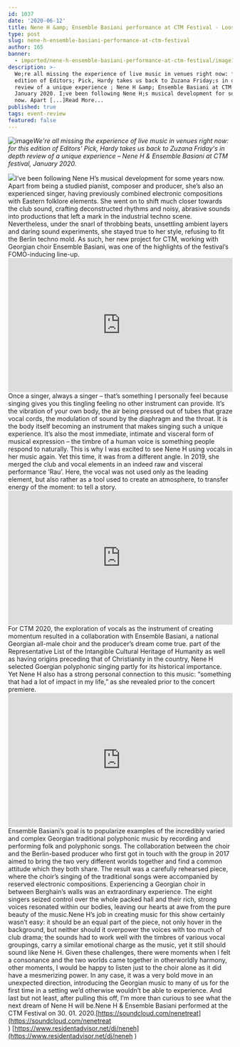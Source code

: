 ```yaml
---
id: 1037
date: '2020-06-12'
title: Nene H &amp; Ensemble Basiani performance at CTM Festival - Loose Lips
type: post
slug: nene-h-ensemble-basiani-performance-at-ctm-festival
author: 165
banner:
  - imported/nene-h-ensemble-basiani-performance-at-ctm-festival/image1037.jpeg
description: >-
  We;re all missing the experience of live music in venues right now: for this
  edition of Editors; Pick, Hardy takes us back to Zuzana Friday;s in depth
  review of a unique experience ; Nene H &amp; Ensemble Basiani at CTM festival,
  January 2020. I;ve been following Nene H;s musical development for some years
  now. Apart [...]Read More...
published: true
tags: event-review
featured: false
---
```

![image](../imported/nene-h-ensemble-basiani-performance-at-ctm-festival/image1037.jpeg)_We're all missing the experience of live music in venues right now: for this edition of Editors' Pick, Hardy takes us back to Zuzana Friday's in depth review of a unique experience – Nene H & Ensemble Basiani at CTM festival, January 2020._

![](https://lh4.googleusercontent.com/Dacw16Pr-ZhfErnWiLUomB1PqmaxA_PmPETSy-hgoricdwRP1zU63-CypWTANwavn8WBBSL68RC_vorPFCiGQ4d0CLGORsk_l_Uk6XCppLLFFRKZQY-ngoDKIofba79sUJ4MDlrN)I’ve been following Nene H’s musical development for some years now. Apart from being a studied pianist, composer and producer, she’s also an experienced singer, having previously combined electronic compositions with Eastern folklore elements. She went on to shift much closer towards the club sound, crafting deconstructed rhythms and noisy, abrasive sounds into productions that left a mark in the industrial techno scene. Nevertheless, under the snarl of throbbing beats, unsettling ambient layers and daring sound experiments, she stayed true to her style, refusing to fit the Berlin techno mold. As such, her new project for CTM, working with Georgian choir Ensemble Basiani, was one of the highlights of the festival’s FOMO-inducing line-up. [](https://www.youtube.com/watch?v=vIk84wx1bc0)[](https://www.youtube.com/watch?v=vIk84wx1bc0)<iframe width='100%' height='300' scrolling='no' frameborder='no' allow='autoplay' src='http://www.youtube.com/embed/vIk84wx1bc0?wmode=opaque'></iframe>  
Once a singer, always a singer – that’s something I personally feel because singing gives you this tingling feeling no other instrument can provide. It’s the vibration of your own body, the air being pressed out of tubes that graze vocal cords, the modulation of sound by the diaphragm and the throat. It is the body itself becoming an instrument that makes singing such a unique experience. It’s also the most immediate, intimate and visceral form of musical expression – the timbre of a human voice is something people respond to naturally. This is why I was excited to see Nene H using vocals in her music again. Yet this time, it was from a different angle. In 2019, she merged the club and vocal elements in an indeed raw and visceral performance ‘Rau’. Here, the vocal was not used only as the leading element, but also rather as a tool used to create an atmosphere, to transfer energy of the moment: to tell a story.<iframe width='100%' height='300' scrolling='no' frameborder='no' allow='autoplay' src='http://www.youtube.com/embed/16S-r9Iq_l8?wmode=opaque'></iframe>  
For CTM 2020, the exploration of vocals as the instrument of creating momentum resulted in a collaboration with Ensemble Basiani, a national Georgian all-male choir and the producer’s dream come true. part of the Representative List of the Intangible Cultural Heritage of Humanity as well as having origins preceding that of Christianity in the country, Nene H selected Goergian polyphonic singing partly for its historical importance. Yet Nene H also has a strong personal connection to this music: “something that had a lot of impact in my life,” as she revealed prior to the concert premiere.[](https://vimeo.com/374631386)<iframe width='100%' height='300' scrolling='no' frameborder='no' allow='autoplay' src='http://player.vimeo.com/video/374631386'></iframe>  
Ensemble Basiani’s goal is to popularize examples of the incredibly varied and complex Georgian traditional polyphonic music by recording and performing folk and polyphonic songs. The collaboration between the choir and the Berlin-based producer who first got in touch with the group in 2017 aimed to bring the two very different worlds together and find a common attitude which they both share. The result was a carefully rehearsed piece, where the choir’s singing of the traditional songs were accompanied by reserved electronic compositions. Experiencing a Georgian choir in between Berghain’s walls was an extraordinary experience. The eight singers seized control over the whole packed hall and their rich, strong voices resonated within our bodies, leaving our hearts at awe from the pure beauty of the music.Nene H’s job in creating music for this show certainly wasn’t easy: it should be an equal part of the piece, not only hover in the background, but neither should it overpower the voices with too much of club drama; the sounds had to work well with the timbres of various vocal groupings, carry a similar emotional charge as the music, yet it still should sound like Nene H. Given these challenges, there were moments when I felt a consonance and the two worlds came together in otherworldly harmony, other moments, I would be happy to listen just to the choir alone as it did have a mesmerizing power. In any case, it was a very bold move in an unexpected direction, introducing the Georgian music to many of us for the first time in a setting we’d otherwise wouldn’t be able to experience. And last but not least, after pulling this off, I’m more than curious to see what the next dream of Nene H will be.Nene H & Ensemble Basiani performed at the CTM Festival on 30. 01. 2020.[](https://soundcloud.com/nenetreat)[https://soundcloud.com/nenetreat](https://soundcloud.com/nenetreat ) [](https://www.residentadvisor.net/dj/neneh)[https://www.residentadvisor.net/dj/neneh](https://www.residentadvisor.net/dj/neneh )